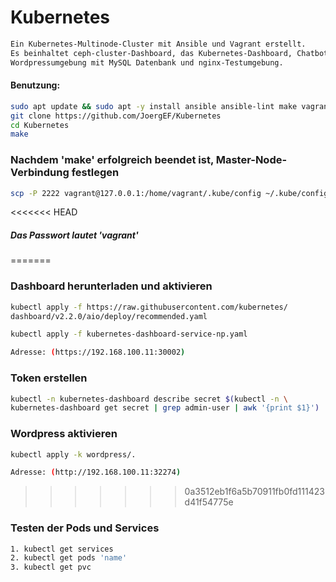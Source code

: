 # Kubernetes

```bash
Ein Kubernetes-Multinode-Cluster mit Ansible und Vagrant erstellt.
Es beinhaltet ceph-cluster-Dashboard, das Kubernetes-Dashboard, Chatbot-Ki, 
Wordpressumgebung mit MySQL Datenbank und nginx-Testumgebung.
```

#### Benutzung:

```bash
sudo apt update && sudo apt -y install ansible ansible-lint make vagrant git
git clone https://github.com/JoergEF/Kubernetes
cd Kubernetes
make
```

### Nachdem 'make' erfolgreich beendet ist, Master-Node-Verbindung festlegen

```bash
scp -P 2222 vagrant@127.0.0.1:/home/vagrant/.kube/config ~/.kube/config
```

<<<<<<< HEAD
##### Das Passwort lautet 'vagrant'
=======
### Dashboard herunterladen und aktivieren

```bash
kubectl apply -f https://raw.githubusercontent.com/kubernetes/
dashboard/v2.2.0/aio/deploy/recommended.yaml
```
```bash
kubectl apply -f kubernetes-dashboard-service-np.yaml
```
```bash
Adresse: (https://192.168.100.11:30002)
```

### Token erstellen
```bash
kubectl -n kubernetes-dashboard describe secret $(kubectl -n \
kubernetes-dashboard get secret | grep admin-user | awk '{print $1}')
```

### Wordpress aktivieren
```bash
kubectl apply -k wordpress/.
```
```bash
Adresse: (http://192.168.100.11:32274)
```
>>>>>>> 0a3512eb1f6a5b70911fb0fd111423d41f54775e

### Testen der Pods und Services

```bash
1. kubectl get services
2. kubectl get pods 'name'
3. kubectl get pvc
```
